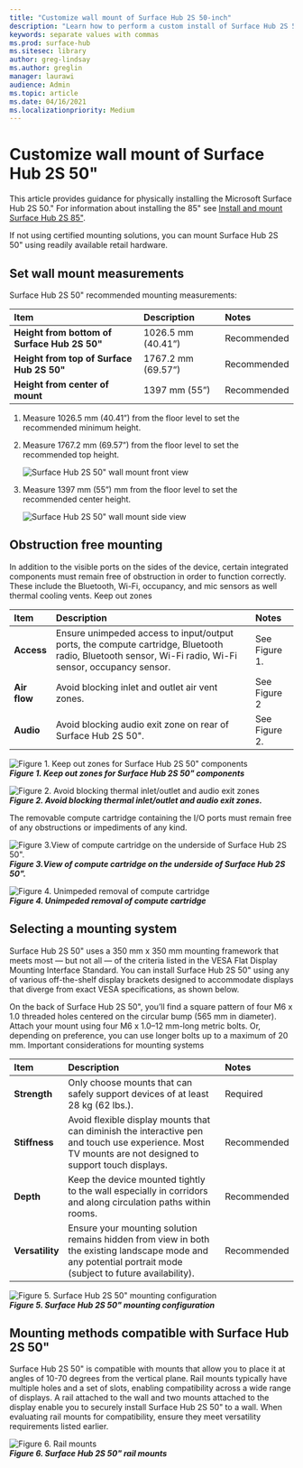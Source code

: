 ```yaml
---
title: "Customize wall mount of Surface Hub 2S 50-inch"
description: "Learn how to perform a custom install of Surface Hub 2S 50-inch."
keywords: separate values with commas
ms.prod: surface-hub
ms.sitesec: library
author: greg-lindsay
ms.author: greglin
manager: laurawi
audience: Admin
ms.topic: article
ms.date: 04/16/2021
ms.localizationpriority: Medium
---
```


# Customize wall mount of Surface Hub 2S 50"

This article provides guidance for physically installing the Microsoft Surface Hub 2S 50." For information about installing the 85" see [Install and mount Surface Hub 2S 85"](surface-hub-2s-85-install-mount.md).

If not using certified mounting solutions, you can mount Surface Hub 2S 50" using readily available retail hardware.

## Set wall mount measurements

Surface Hub 2S 50" recommended mounting measurements:

| Item | Description | Notes |
|:------ |:------------- |:------- |
|**Height from bottom of Surface Hub 2S 50"**| 1026.5 mm (40.41”) | Recommended |
|**Height from top of Surface Hub 2S 50"**| 1767.2 mm (69.57”) | Recommended |
|**Height from center of mount**| 1397 mm (55”) | Recommended |

1. Measure 1026.5 mm (40.41”) from the floor level to set the recommended minimum height.

2. Measure 1767.2 mm (69.57”) from the floor level to set the recommended top height.

    ![Surface Hub 2S 50" wall mount front view](images/sh2-wall-front.png)

3. Measure 1397 mm (55”) mm from the floor level to set the recommended center height.

    ![Surface Hub 2S 50" wall mount side view](images/sh2-wall-side.png)


## Obstruction free mounting

In addition to the visible ports on the sides of the device, certain integrated components must remain free of obstruction in order to function correctly. These include the Bluetooth, Wi-Fi, occupancy, and mic sensors as well thermal cooling vents.
 Keep out zones

| Item | Description | Notes |
|:---- |:----------- |:----- |
|**Access**| Ensure unimpeded access to input/output ports, the compute cartridge, Bluetooth radio, Bluetooth sensor, Wi-Fi radio, Wi-Fi sensor, occupancy sensor. | See Figure 1. |
|**Air flow**| Avoid blocking inlet and outlet air vent zones. | See Figure 2  |
|**Audio**| Avoid blocking audio exit zone on rear of Surface Hub 2S 50". | See Figure 2. |

![Figure 1. Keep out zones for Surface Hub 2S 50" components](images/sh2-keepout-zones.png) <br>
***Figure 1. Keep out zones for Surface Hub 2S 50" components***

![Figure 2. Avoid blocking thermal inlet/outlet and audio exit zones](images/sh2-thermal-audio.png) <br>
***Figure 2. Avoid blocking thermal inlet/outlet and audio exit zones.***

The removable compute cartridge containing the I/O ports must remain free of any obstructions or impediments of any kind.

![Figure 3.View of compute cartridge on the underside of Surface Hub 2S 50".](images/sh2-ports.png) <br>
***Figure 3.View of compute cartridge on the underside of Surface Hub 2S 50".***

![Figure 4. Unimpeded removal of compute cartridge ](images/sh2-cartridge.png) <br>
***Figure 4. Unimpeded removal of compute cartridge***

## Selecting a mounting system

Surface Hub 2S 50" uses a 350 mm x 350 mm mounting framework that meets most — but not all — of the criteria listed in the VESA Flat Display Mounting Interface Standard. You can install Surface Hub 2S 50" using any of various off-the-shelf display brackets designed to accommodate displays that diverge from exact VESA specifications, as shown below.

On the back of Surface Hub 2S 50", you’ll find a square pattern of four M6 x 1.0 threaded holes centered on the circular bump (565 mm in diameter). Attach your mount using four M6 x 1.0–12 mm-long metric bolts. Or, depending on preference, you can use longer bolts up to a maximum of 20 mm.
Important considerations for mounting systems

| Item | Description | Notes |
|:------ |:------------- |:------- |
|**Strength**| Only choose mounts that can safely support devices of at least 28 kg (62 lbs.). | Required |
|**Stiffness**| Avoid flexible display mounts that can diminish the interactive pen and touch use experience. Most TV mounts are not designed to support touch displays. | Recommended |
|**Depth**| Keep the device mounted tightly to the wall especially in corridors and along circulation paths within rooms.| Recommended |
|**Versatility**| Ensure your mounting solution remains hidden from view in both the existing landscape mode and any  potential portrait mode (subject to future availability). | Recommended |

![Figure 5. Surface Hub 2S 50" mounting configuration](images/sh2-mount-config.png) <br>
***Figure 5. Surface Hub 2S 50" mounting configuration***


## Mounting methods compatible with Surface Hub 2S 50"

Surface Hub 2S 50" is compatible with mounts that allow you to place it at angles of 10-70 degrees from the vertical plane. Rail mounts typically have multiple holes and a set of slots, enabling compatibility across a wide range of displays. A rail attached to the wall and two mounts attached to the display enable you to securely install Surface Hub 2S 50" to a wall. When evaluating rail mounts for compatibility, ensure they meet versatility requirements listed earlier.

![Figure 6. Rail mounts](images/h2gen-railmount.png)<br>
***Figure 6. Surface Hub 2S 50" rail mounts***

